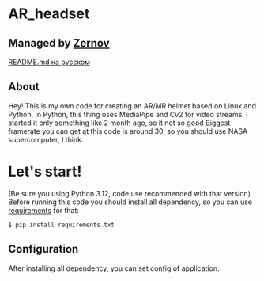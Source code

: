 # AR_headset
## Managed by [Zernov](https://www.youtube.com/@zernovtech)
[README.md на русском](./READMERUS.md)

## About
Hey! This is my own code for creating an AR/MR helmet based on Linux and Python. In Python, this thing uses MediaPipe and Cv2 for video streams.
I started it only something like 2 month ago, so it not so good
Biggest framerate you can get at this code is around 30, so you should use NASA supercomputer, I think.

# Let's start!

(Be sure you using Python 3.12, code use recommended with that version)
Before running this code you should install all dependency, so you can use [requirements](requirements.txt) for that:

```pip
$ pip install requirements.txt
```

## Configuration

After installing all dependency, you can set config of application.

